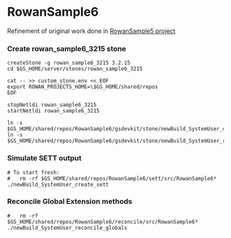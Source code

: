 # RowanSample6
Refinement of original work done in [RowanSample5 project](https://github.com/dalehenrich/RowanSample5)

### Create rowan_sample6_3215 stone
```
createStone -g rowan_sample6_3215 3.2.15
cd $GS_HOME/server/stones/rowan_sample6_3215

cat -- >> custom_stone.env << EOF
export ROWAN_PROJECTS_HOME=\$GS_HOME/shared/repos
EOF

stopNetldi rowan_sample6_3215
startNetldi rowan_sample6_3215

ln -s $GS_HOME/shared/repos/RowanSample6/gsdevkit/stone/newBuild_SystemUser_create_sett
ln -s $GS_HOME/shared/repos/RowanSample6/gsdevkit/stone/newBuild_SystemUser_reconcile_globals
```
### Simulate SETT output
```
# To start fresh:
#   rm -rf $GS_HOME/shared/repos/RowanSample6/sett/src/RowanSample6*
./newBuild_SystemUser_create_sett
```
### Reconcile Global Extension methods
```
#   rm -rf $GS_HOME/shared/repos/RowanSample6/reconcile/src/RowanSample6*
./newBuild_SystemUser_reconcile_globals
```
